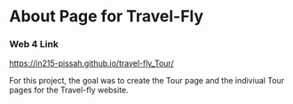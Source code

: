# About Page for Travel-Fly

### Web 4 Link

https://in215-pissah.github.io/travel-fly_Tour/

For this project, the goal was to create the Tour page and the indiviual Tour pages for the Travel-fly website.
